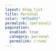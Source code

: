 ```yaml
---
layout: blog_list
title: Personal
color: "#f5ad42"
permalink: /personal/
pagination:
  enabled: true
  category: personal
  permalink: /:num/
---
```


